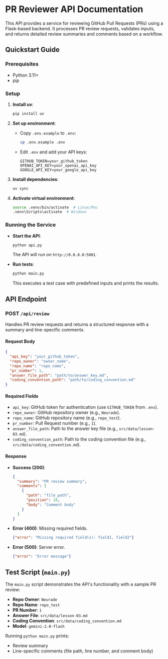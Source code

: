 # PR Reviewer API Documentation

This API provides a service for reviewing GitHub Pull Requests (PRs) using a Flask-based backend. It processes PR review requests, validates inputs, and returns detailed review summaries and comments based on a workflow.

## Quickstart Guide

### Prerequisites
- Python 3.11+
- pip

### Setup
1. **Install uv**:
   ```bash
   pip install uv
   ```

2. **Set up environment**:
   - Copy `.env.example` to `.env`:
     ```bash
     cp .env.example .env
     ```
   - Edit `.env` and add your API keys:
     ```
     GITHUB_TOKEN=your_github_token
     OPENAI_API_KEY=your_openai_api_key
     GOOGLE_API_KEY=your_google_api_key
     ```

3. **Install dependencies**:
   ```bash
   uv sync
   ```

4. **Activate virtual environment**:
   ```bash
   source .venv/bin/activate  # Linux/Mac
   .venv\Scripts\activate  # Windows
   ```

### Running the Service
- **Start the API**:
  ```bash
  python api.py
  ```
  The API will run on `http://0.0.0.0:5001`.

- **Run tests**:
  ```bash
  python main.py
  ```
  This executes a test case with predefined inputs and prints the results.

## API Endpoint

### POST `/api/review`

Handles PR review requests and returns a structured response with a summary and line-specific comments.

#### Request Body
```json
{
  "api_key": "your_github_token",
  "repo_owner": "owner_name",
  "repo_name": "repo_name",
  "pr_number": 1,
  "answer_file_path": "path/to/answer_key.md",
  "coding_convention_path": "path/to/coding_convention.md"
}
```

#### Required Fields
- `api_key`: GitHub token for authentication (use `GITHUB_TOKEN` from `.env`).
- `repo_owner`: GitHub repository owner (e.g., `Neurade`).
- `repo_name`: GitHub repository name (e.g., `repo_test`).
- `pr_number`: Pull Request number (e.g., `1`).
- `answer_file_path`: Path to the answer key file (e.g., `src/data/lesson-03.md`).
- `coding_convention_path`: Path to the coding convention file (e.g., `src/data/coding_convention.md`).

#### Response
- **Success (200)**:
  ```json
  {
    "summary": "PR review summary",
    "comments": [
      {
        "path": "file_path",
        "position": 10,
        "body": "Comment body"
      }
    ]
  }
  ```
- **Error (400)**: Missing required fields.
  ```json
  {"error": "Missing required field(s): field1, field2"}
  ```
- **Error (500)**: Server error.
  ```json
  {"error": "Error message"}
  ```

## Test Script (`main.py`)
The `main.py` script demonstrates the API's functionality with a sample PR review:
- **Repo Owner**: `Neurade`
- **Repo Name**: `repo_test`
- **PR Number**: `1`
- **Answer File**: `src/data/lesson-03.md`
- **Coding Convention**: `src/data/coding_convention.md`
- **Model**: `gemini-2.0-flash`

Running `python main.py` prints:
- Review summary
- Line-specific comments (file path, line number, and comment body)
